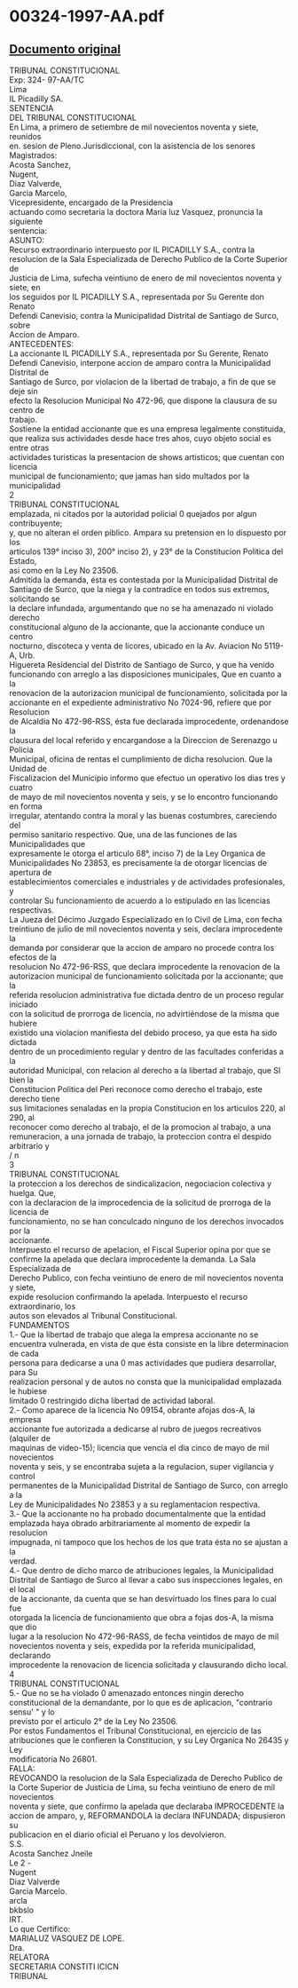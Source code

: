 
00324-1997-AA.pdf
=================
  
[Documento original](https://tc.gob.pe/jurisprudencia/1997/00324-1997-AA.pdf)  
---  
TRIBUNAL CONSTITUCIONAL  
Exp: 324- 97-AA/TC  
Lima  
IL Picadilly SA.  
SENTENCIA  
DEL TRIBUNAL CONSTITUCIONAL  
En Lima, a primero de setiembre de mil novecientos noventa y siete, reunidos  
en. sesion de Pleno.Jurisdiccional, con la asistencia de los senores Magistrados:  
Acosta Sanchez,  
Nugent,  
Diaz Valverde,  
Garcia Marcelo,  
Vicepresidente, encargado de la Presidencia  
actuando como secretaria la doctora Maria luz Vasquez, pronuncia la siguiente  
sentencia:  
ASUNTO:  
Recurso extraordinario interpuesto por IL PICADILLY S.A., contra la  
resolucion de la Sala Especializada de Derecho Publico de la Corte Superior de  
Justicia de Lima, sufecha veintiuno de enero de mil novecientos noventa y siete, en  
los seguidos por IL PICADILLY S.A., representada por Su Gerente don Renato  
Defendi Canevisio, contra la Municipalidad Distrital de Santiago de Surco, sobre  
Accion de Amparo.  
ANTECEDENTES:  
La accionante IL PICADILLY S.A., representada por Su Gerente, Renato  
Defendi Canevisio, interpone accion de amparo contra la Municipalidad Distrital de  
Santiago de Surco, por violacion de la libertad de trabajo, a fin de que se deje sin  
efecto la Resolucion Municipal No 472-96, que dispone la clausura de su centro de  
trabajo.  
Sostiene la entidad accionante que es una empresa legalmente constituida,  
que realiza sus actividades desde hace tres ahos, cuyo objeto social es entre otras  
actividades turisticas la presentacion de shows artisticos; que cuentan con licencia  
municipal de funcionamiento; que jamas han sido multados por la municipalidad  
2  
TRIBUNAL CONSTITUCIONAL  
emplazada, ni citados por la autoridad policial 0 quejados por algun contribuyente;  
y, que no alteran el orden piblico. Ampara su pretension en lo dispuesto por los  
articulos 139° inciso 3), 200° inciso 2), y 23° de la Constitucion Politica del Estado,  
asi como en la Ley No 23506.  
Admitida la demanda, ésta es contestada por la Municipalidad Distrital de  
Santiago de Surco, que la niega y la contradice en todos sus extremos, solicitando se  
la declare infundada, argumentando que no se ha amenazado ni violado derecho  
constitucional alguno de la accionante, que la accionante conduce un centro  
nocturno, discoteca y venta de licores, ubicado en la Av. Aviacion No 5119-A, Urb.  
Higuereta Residencial del Distrito de Santiago de Surco, y que ha venido  
funcionando con arreglo a las disposiciones municipales, Que en cuanto a la  
renovacion de la autorizacion municipal de funcionamiento, solicitada por la  
accionante en el expediente administrativo No 7024-96, refiere que por Resolucion  
de Alcaldia No 472-96-RSS, ésta fue declarada improcedente, ordenandose la  
clausura del local referido y encargandose a la Direccion de Serenazgo u Policia  
Municipal, oficina de rentas el cumplimiento de dicha resolucion. Que la Unidad de  
Fiscalizacion del Municipio informo que efectuo un operativo los dias tres y cuatro  
de mayo de mil novecientos noventa y seis, y se lo encontro funcionando en forma  
irregular, atentando contra la moral y las buenas costumbres, careciendo del  
permiso sanitario respectivo. Que, una de las funciones de las Municipalidades que  
expresamente le otorga el articulo 68°, inciso 7) de la Ley Organica de  
Municipalidades No 23853, es precisamente la de otorgar licencias de apertura de  
establecimientos comerciales e industriales y de actividades profesionales, y  
controlar Su funcionamiento de acuerdo a lo estipulado en las licencias respectivas.  
La Jueza del Décimo Juzgado Especializado en lo Civil de Lima, con fecha  
treintiuno de julio de mil novecientos noventa y seis, declara improcedente la  
demanda por considerar que la accion de amparo no procede contra los efectos de la  
resolucion No 472-96-RSS, que declara improcedente la renovacion de la  
autorizacion municipal de funcionamiento solicitada por la accionante; que la  
referida resolucion administrativa fue dictada dentro de un proceso regular iniciado  
con la solicitud de prorroga de licencia, no advirtiéndose de la misma que hubiere  
existido una violacion manifiesta del debido proceso, ya que esta ha sido dictada  
dentro de un procedimiento regular y dentro de las facultades conferidas a la  
autoridad Municipal, con relacion al derecho a la libertad al trabajo, que SI bien la  
Constitucion Politica del Peri reconoce como derecho el trabajo, este derecho tiene  
sus limitaciones senaladas en la propia Constitucion en los articulos 220, al 290, al  
reconocer como derecho al trabajo, el de la promocion al trabajo, a una  
remuneracion, a una jornada de trabajo, la proteccion contra el despido arbitrario y  
/ n  
3  
TRIBUNAL CONSTITUCIONAL  
la proteccion a los derechos de sindicalizacion, negociacion colectiva y huelga. Que,  
con la declaracion de la improcedencia de la solicitud de prorroga de la licencia de  
funcionamiento, no se han conculcado ninguno de los derechos invocados por la  
accionante.  
Interpuesto el recurso de apelacion, el Fiscal Superior opina por que se  
confirme la apelada que declara improcedente la demanda. La Sala Especializada de  
Derecho Publico, con fecha veintiuno de enero de mil novecientos noventa y siete,  
expide resolucion confirmando la apelada. Interpuesto el recurso extraordinario, los  
autos son elevados al Tribunal Constitucional.  
FUNDAMENTOS  
1.- Que la libertad de trabajo que alega la empresa accionante no se  
encuentra vulnerada, en vista de que ésta consiste en la libre determinacion de cada  
persona para dedicarse a una 0 mas actividades que pudiera desarrollar, para Su  
realizacion personal y de autos no consta que la municipalidad emplazada le hubiese  
limitado 0 restringido dicha libertad de actividad laboral.  
2.- Como aparece de la licencia No 09154, obrante afojas dos-A, la empresa  
accionante fue autorizada a dedicarse al rubro de juegos recreativos (alquiler de  
maquinas de video-15); licencia que vencia el dia cinco de mayo de mil novecientos  
noventa y seis, y se encontraba sujeta a la regulacion, super vigilancia y control  
permanentes de la Municipalidad Distrital de Santiago de Surco, con arreglo a la  
Ley de Municipalidades No 23853 y a su reglamentacion respectiva.  
3.- Que la accionante no ha probado documentalmente que la entidad  
emplazada haya obrado arbitrariamente al momento de expedir la resolucion  
impugnada, ni tampoco que los hechos de los que trata ésta no se ajustan a la  
verdad.  
4.- Que dentro de dicho marco de atribuciones legales, la Municipalidad  
Distrital de Santiago de Surco al llevar a cabo sus inspecciones legales, en el local  
de la accionante, da cuenta que se han desvirtuado los fines para lo cual fue  
otorgada la licencia de funcionamiento que obra a fojas dos-A, la misma que dio  
lugar a la resolucion No 472-96-RASS, de fecha veintidos de mayo de mil  
novecientos noventa y seis, expedida por la referida municipalidad, declarando  
improcedente la renovacion de licencia solicitada y clausurando dicho local.  
4  
TRIBUNAL CONSTITUCIONAL  
5.- Que no se ha violado 0 amenazado entonces ningin derecho  
constitucional de la demandante, por lo que es de aplicacion, "contrario sensu' " y lo  
previsto por el articulo 2° de la Ley No 23506.  
Por estos Fundamentos el Tribunal Constitucional, en ejercicio de las  
atribuciones que le confieren la Constitucion, y su Ley Organica No 26435 y Ley  
modificatoria No 26801.  
FALLA:  
REVOCANDO la resolucion de la Sala Especializada de Derecho Publico de  
la Corte Superior de Justicia de Lima, su fecha veintiuno de enero de mil novecientos  
noventa y siete, que confirmo la apelada que declaraba IMPROCEDENTE la  
accion de amparo, y, REFORMANDOLA la declara INFUNDADA; dispusieron su  
publicacion en el diario oficial el Peruano y los devolvieron.  
S.S.  
Acosta Sanchez Jneile  
Le 2 -  
Nugent  
Diaz Valverde  
Garcia Marcelo.  
arcla  
bkbslo  
IRT.  
Lo que Certifico:  
MARIALUZ VASQUEZ DE LOPE.  
Dra.  
RELATORA  
SECRETARIA CONSTITI ICICN  
TRIBUNAL